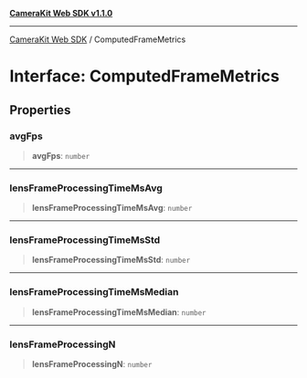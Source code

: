 [**CameraKit Web SDK v1.1.0**](../README.md)

***

[CameraKit Web SDK](../globals.md) / ComputedFrameMetrics

# Interface: ComputedFrameMetrics

## Properties

### avgFps

> **avgFps**: `number`

***

### lensFrameProcessingTimeMsAvg

> **lensFrameProcessingTimeMsAvg**: `number`

***

### lensFrameProcessingTimeMsStd

> **lensFrameProcessingTimeMsStd**: `number`

***

### lensFrameProcessingTimeMsMedian

> **lensFrameProcessingTimeMsMedian**: `number`

***

### lensFrameProcessingN

> **lensFrameProcessingN**: `number`
